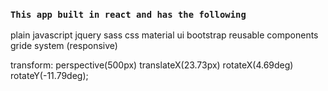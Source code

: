 ### `This app built in react and has the following`

plain javascript
jquery
sass
css
material ui
bootstrap
reusable components
gride system (responsive)

transform: perspective(500px) translateX(23.73px) rotateX(4.69deg) rotateY(-11.79deg);
